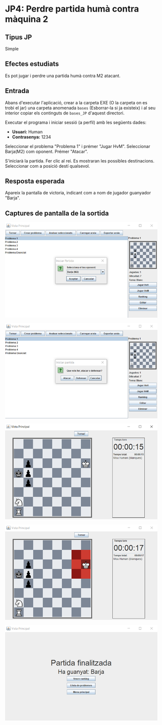# JP4: Perdre partida humà contra màquina 2

## Tipus JP

Simple

## Efectes estudiats

Es pot jugar i perdre una partida humà contra M2 atacant.

## Entrada

Abans d'executar l'aplicació, crear a la carpeta EXE (O la carpeta on es trobi el jar) una carpeta anomenada `bases` (Esborrar-la si ja existeix) i al seu interior copiar els continguts de `bases_JP` d'aquest directori.

Executar el programa i iniciar sessió (a perfil) amb les següents dades:

- **Usuari:** Human
- **Contrasenya:** 1234

Seleccionar el problema "Problema 1" i prémer "Jugar HvM". Seleccionar Barja(M2) com oponent. Prémer "Atacar".

S'iniciarà la partida. Fer clic al rei. Es mostraran les possibles destinacions. Seleccionar com a posició destí qualsevol.

## Resposta esperada

Apareix la pantalla de victoria, indicant com a nom de jugador guanyador "Barja".

## Captures de pantalla de la sortida

![Selecció de l'oponent](../imatges_JP/hvm_oponent_2.png)

![Selecció d'atacant](../imatges_JP/hvm_atacant_1.png)

![Estat inicial del tauler](../imatges_JP/hvm_partida_ini_1.png)

![Possibles moviments de la reina](../imatges_JP/hvm_partida_1_2.png)

![Pantalla de victòria](../imatges_JP/fi_derrota_barja.png)
